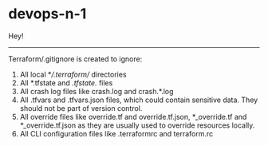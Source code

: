 # devops-n-1

Hey!


_____

Terraform/.gitignore is created to ignore:
1. All local **/.terraform/* directories
2. All *.tfstate and *.tfstate.* files
3. All crash log files like crash.log and crash.*.log
4. All .tfvars and .tfvars.json files, which could contain sensitive data. They should not be part of version control.
5. All override files like override.tf and override.tf.json, *_override.tf and *_override.tf.json as they are usually used to override resources locally.
6. All CLI configuration files like .terraformrc and terraform.rc
